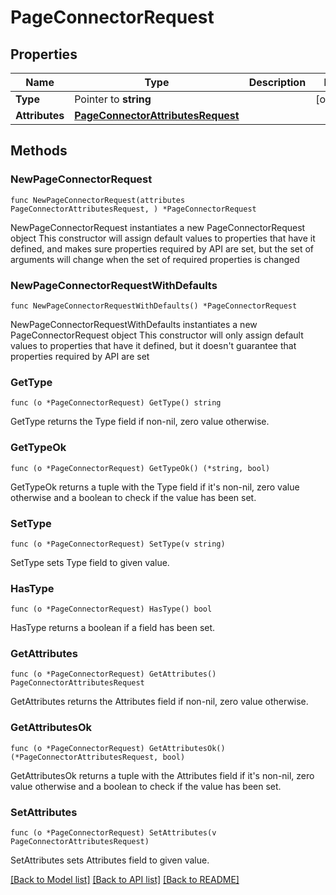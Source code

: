 # PageConnectorRequest

## Properties

Name | Type | Description | Notes
------------ | ------------- | ------------- | -------------
**Type** | Pointer to **string** |  | [optional] 
**Attributes** | [**PageConnectorAttributesRequest**](PageConnectorAttributesRequest.md) |  | 

## Methods

### NewPageConnectorRequest

`func NewPageConnectorRequest(attributes PageConnectorAttributesRequest, ) *PageConnectorRequest`

NewPageConnectorRequest instantiates a new PageConnectorRequest object
This constructor will assign default values to properties that have it defined,
and makes sure properties required by API are set, but the set of arguments
will change when the set of required properties is changed

### NewPageConnectorRequestWithDefaults

`func NewPageConnectorRequestWithDefaults() *PageConnectorRequest`

NewPageConnectorRequestWithDefaults instantiates a new PageConnectorRequest object
This constructor will only assign default values to properties that have it defined,
but it doesn't guarantee that properties required by API are set

### GetType

`func (o *PageConnectorRequest) GetType() string`

GetType returns the Type field if non-nil, zero value otherwise.

### GetTypeOk

`func (o *PageConnectorRequest) GetTypeOk() (*string, bool)`

GetTypeOk returns a tuple with the Type field if it's non-nil, zero value otherwise
and a boolean to check if the value has been set.

### SetType

`func (o *PageConnectorRequest) SetType(v string)`

SetType sets Type field to given value.

### HasType

`func (o *PageConnectorRequest) HasType() bool`

HasType returns a boolean if a field has been set.

### GetAttributes

`func (o *PageConnectorRequest) GetAttributes() PageConnectorAttributesRequest`

GetAttributes returns the Attributes field if non-nil, zero value otherwise.

### GetAttributesOk

`func (o *PageConnectorRequest) GetAttributesOk() (*PageConnectorAttributesRequest, bool)`

GetAttributesOk returns a tuple with the Attributes field if it's non-nil, zero value otherwise
and a boolean to check if the value has been set.

### SetAttributes

`func (o *PageConnectorRequest) SetAttributes(v PageConnectorAttributesRequest)`

SetAttributes sets Attributes field to given value.



[[Back to Model list]](../README.md#documentation-for-models) [[Back to API list]](../README.md#documentation-for-api-endpoints) [[Back to README]](../README.md)


